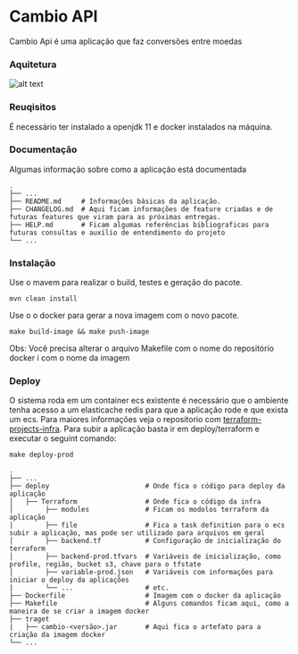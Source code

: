 # Cambio API
Cambio Api é uma aplicação que faz conversões entre moedas 

### Aquitetura
![alt text](https://github.com/eduardosanson/cambio/blob/feature/conversao-moeda/doc/image/arquitetura.png?raw=true)


### Reuqisitos
É necessário ter instalado a openjdk 11 e docker instalados na máquina.

### Documentação
Algumas informação sobre como a aplicação está documentada 

    .
    ├── ...
    ├── README.md     # Informações básicas da aplicação.
    ├── CHANGELOG.md  # Aqui ficam informações de feature criadas e de futuras features que viram para as próximas entregas.
    ├── HELP.md       # Ficam algumas referências bibliograficas para futuras consultas e auxilio de entendimento do projeto                
    └── ...

### Instalação
Use o mavem para realizar o build, testes e geração do pacote.

```shell script
mvn clean install
```
Use o o docker para gerar a nova imagem com o novo pacote.
```shell script
make build-image && make push-image
```
Obs: Você precisa alterar o arquivo Makefile com o nome do repositório docker i com o nome da imagem

### Deploy
O sistema roda em um container ecs existente é necessário que o ambiente tenha acesso a um elasticache redis para que a aplicação rode e que exista um ecs.
Para maiores informações veja o repositorio com [terraform-projects-infra](https://github.com/eduardosanson/terraform-projects-infra).
Para subir a aplicação basta ir em deploy/terraform e executar o seguint comando:

```shell script
make deploy-prod
```
    .
    ├── ...
    ├── deploy                        # Onde fica o código para deploy da aplicação
    │   ├── Terraform                 # Onde fica o código da infra
    │        ├── modules              # Ficam os modolos terraform da aplicação
    |        ├── file                 # Fica a task definition para o ecs subir a aplicação, mas pode ser utilizado para arquivos em geral
    │        ├── backend.tf           # Configuração de inicialização do terraform
    │        ├── backend-prod.tfvars  # Variáveis de inicialização, como profile, região, bucket s3, chave para o tfstate 
    │        ├── variable-prod.json   # Variáveis com informações para iniciar o deploy da aplicações
    |        └── ...                  # etc.
    ├── Dockerfile                    # Imagem com o docker da aplicação
    ├── Makefile                      # Alguns comandos ficam aqui, como a maneira de se criar a imagem docker
    ├── traget
    |   ├── cambio-<versão>.jar       # Aqui fica o artefato para a criação da imagem docker                 
    └── ...